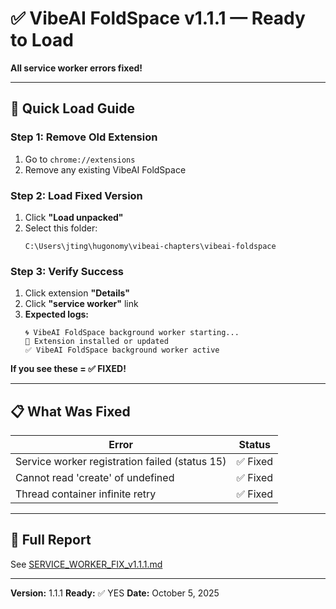 # ✅ VibeAI FoldSpace v1.1.1 — Ready to Load

**All service worker errors fixed!**

---

## 🚀 Quick Load Guide

### Step 1: Remove Old Extension
1. Go to `chrome://extensions`
2. Remove any existing VibeAI FoldSpace

### Step 2: Load Fixed Version
1. Click **"Load unpacked"**
2. Select this folder:
   ```
   C:\Users\jting\hugonomy\vibeai-chapters\vibeai-foldspace
   ```

### Step 3: Verify Success
1. Click extension **"Details"**
2. Click **"service worker"** link
3. **Expected logs:**
   ```
   🌀 VibeAI FoldSpace background worker starting...
   🔧 Extension installed or updated
   ✅ VibeAI FoldSpace background worker active
   ```

**If you see these = ✅ FIXED!**

---

## 📋 What Was Fixed

| Error | Status |
|-------|--------|
| Service worker registration failed (status 15) | ✅ Fixed |
| Cannot read 'create' of undefined | ✅ Fixed |
| Thread container infinite retry | ✅ Fixed |

---

## 📄 Full Report

See [SERVICE_WORKER_FIX_v1.1.1.md](SERVICE_WORKER_FIX_v1.1.1.md)

---

**Version:** 1.1.1
**Ready:** ✅ YES
**Date:** October 5, 2025
